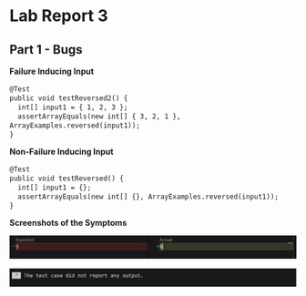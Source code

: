# Lab Report 3

## Part 1 - Bugs

**Failure Inducing Input**

```
@Test
public void testReversed2() {
  int[] input1 = { 1, 2, 3 };
  assertArrayEquals(new int[] { 3, 2, 1 }, ArrayExamples.reversed(input1));
}
```

**Non-Failure Inducing Input**

```
@Test
public void testReversed() {
  int[] input1 = {};
  assertArrayEquals(new int[] {}, ArrayExamples.reversed(input1));
}
```

**Screenshots of the Symptoms**

![Image](lab-report-3-ss1.png)

![Image](lab-report-3-ss2.png)
